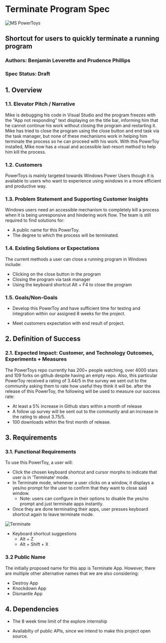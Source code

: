 # **Terminate Program Spec**

![MS PowerToys](https://hothardware.com/ContentImages/NewsItem/48038/content/Microsoft_PowerToys.jpg "PowerToys")
## Shortcut for users to quickly terminate a running program
### Authors: Benjamin Leverette and Prudence Phillips
### Spec Status: Draft
## 1. Overview

### 1.1. Elevator Pitch / Narrative

Mike is debugging his code in Visual Studio and the program freezes with the "App not responding" text displaying on the title bar, informing him that he cannot continue his work without closing the program and restarting it. Mike has tried to close the program using the close button and end task via the task manager, but none of these mechanisms work in helping him terminate the process so he can proceed with his work. With this PowerToy installed, Mike now has a visual and accessible last-resort method to help him kill the process.

### 1.2. Customers

PowerToys is mainly targeted towards Windows Power Users though it is available to users who want to experience using windows in a more efficient and productive way.
 
  
### 1.3. Problem Statement and Supporting Customer Insights

Windows users need an accessible mechanism to completely kill a process when it is being unresponsive and hindering work flow. The team is still required to find solutions for:

- A public name for this PowerToy.
- The degree to which the process will be terminated.

### 1.4. Existing Solutions or Expectations

The current methods a user can close a running program in Windows include:
- Clicking on the close button in the program
- Closing the program via task manager
- Using the keyboard shortcut Alt + F4 to close the program

### 1.5. Goals/Non-Goals

- Develop this PowerToy and have sufficient time for testing and integration within our assigned 8 weeks for the project. 

- Meet customers expectation with end result of project.

## 2. Definition of Success

### 2.1. Expected Impact: Customer, and Technology Outcomes, Experiments + Measures

The PowerToys repo currently has 200+ people watching, over 4000 stars and 109 forks on github despite having an empty repo. Also, this particular PowerToy received a rating of 3.44/5 in the survey we sent out to the community asking them to rate how useful they think it will be. after the release of this PowerToy, the following will be used to measure our success rate: 

- At least a 5% increase in Github stars within a month of release
- A follow up survey will be sent out to the community and an increase in the rating to about 3.75/5.
- 100 downloads within the first month of release.

## 3. Requirements

### 3.1.	Functional Requirements

To use this PowerToy, a user will:

- Click the chosen keyboard shortcut and cursor morphs to indicate that user is in 'Terminate' mode.
- In Terminate mode, whenever a user clicks on a window, it displays a yes/no prompt for the user to confirm that they want to close said window.
    - Note: users can configure in their options to disable the yes/no prompt and just terminate apps instantly.
- Once they are done terminating their apps, user presses keyboard shortcut again to leave terminate mode.

![Terminate](https://raw.github.com/indierawk2k2/PowerToys-1/images/PT%20Images/Terminate%20Blurred.png "Terminate")

- Keyboard shortcut suggestions
    - Alt + Z
    - Alt + Shift + X 

### 3.2 Public Name

The initially proposed name for this app is Terminate App. However, there are multiple other alternative names that we are also considering:

 - Destroy App
 - Knockdown App
 - Dismantle App

## 4. Dependencies
- The 8 week time limit of the explore internship

- Availabilty of public APIs, since we intend to make this project open source.